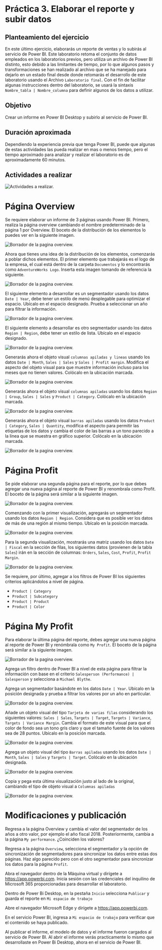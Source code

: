 # Práctica 3. Elaborar el reporte y subir datos 

## Planteamiento del ejercicio
En este último ejercicio, elaborarás un reporte de ventas y lo subirás al servicio de Power BI. Este laboratorio retoma el conjunto de datos empleados en los laboratorios previos, pero utiliza un archivo de Power BI distinto, esto debido a las limitantes de tiempo, por lo que algunos pasos y transformaciones se han realizado al archivo que se ha manejado para dejarlo en un estado final desde donde retomarás el desarrollo de este laboratorio usando el Archivo `Laboratorio final`. Con el fin de facilitar algunas instrucciones dentro del laboratorio, se usará la sintaxis `Nombre_tabla | Nombre_columna` para definir algunos de los datos a utilizar.

## Objetivo

Crear un informe en Power BI Desktop y subirlo al servicio de Power BI.

## Duración aproximada

Dependiendo la experiencia previa que tenga Power BI, puede que algunas de estas actividades las pueda realizar en mas o menos tiempo, pero el tiempo aproximado para analizar y realizar el laboratorio es de aproximadamente 60 minutos.

## Actividades a realizar

![Actividades a realizar.](./imgs/Diagrama%20Ejercicio%203.png)


# Página Overview

Se requiere elaborar un informe de 3 páginas usando Power BI. Primero, realiza la página overview cambiando el nombre predeterminado de la página 1 por Overview. El boceto de la distribución de los elementos lo puedes ver en la siguiente imagen.

![Borrador de la pagina overview.](./imgs/Lab-32.png)

Ahora que tienes una idea de la distribución de los elementos, comenzarás a poblar dichos elementos. El primer elemento que trabajarás es el logo de la empresa, el cual está dentro de la carpeta `Documentos` y lo encontrarás como `AdventureWorks Logo`. Inserta esta imagen tomando de referencia la siguiente.

![Borrador de la pagina overview.](./imgs/Lab-33.png)

El siguiente elemento a desarrollar es un segmentador usando los datos `Date | Year`, debe tener un estilo de menú desplegable para optimizar el espacio. Ubícalo en el espacio designado. Prueba a seleccionar un año para filtrar la información.

![Borrador de la pagina overview.](./imgs/Lab-34.png)

El siguiente elemento a desarrollar es otro segmentador usando los datos `Region | Region`, debe tener un estilo de lista. Ubícalo en el espacio designado.

![Borrador de la pagina overview.](./imgs/Lab-35.png)

Generarás ahora el objeto visual `columnas apiladas y lineas` usando los datos `Date | Month`, `Sales | Sales` y `Sales | Profit margin`. Modifica el aspecto del objeto visual para que muestre información incluso para los meses que no tienen valores. Colócalo en la ubicación marcada.

![Borrador de la pagina overview.](./imgs/Lab-36.png)

Generarás ahora el objeto visual `columnas apiladas` usando los datos `Region | Group`, `Sales | Sales` y `Product | Category`. Colócalo en la ubicación marcada.

![Borrador de la pagina overview.](./imgs/Lab-37.png)

Generarás ahora el objeto visual `barras apiladas` usando los datos `Product | Category`, `Sales | Quantity`, modifica el aspecto para permitir las etiquetas de los datos y cambia el color de las barras a un tono parecido a la linea que se muestra en gráfico superior. Colócalo en la ubicación marcada.

![Borrador de la pagina overview.](./imgs/Lab-32.png)


# Página Profit

Se pide elaborar una segunda página para el reporte, por lo que debes agregar una nueva página al reporte de Power BI y renombrala como Profit. El boceto de la página será similar a la siguiente imagen.

![Borrador de la pagina overview.](./imgs/Lab-38.png)

Comenzando con la primer visualización, agregarás un segmentador usando los datos `Region | Region`. Considera que es posible ver los datos de más de una región al mismo tiempo. Ubícalo en la posición marcada.

![Borrador de la pagina overview.](./imgs/Lab-39.png)

Para la segunda visualización, mostrarás una matriz usando los datos `Date | Fiscal` en la sección de filas, los siguientes datos (provienen de la tabla `Sales`) irán en la sección de columnas: `Orders`, `Sales`, `Cost`, `Profit`, `Profit Margin`.

![Borrador de la pagina overview.](./imgs/Lab-38.png)

Se requiere, por último, agregar a los filtros de Power BI los siguientes criterios aplicándolos a nivel de página.

* `Product | Category`
* `Product | Subcategory`
* `Product | Product`
* `Product | Color`


# Página My Profit

Para elaborar la última página del reporte, debes agregar una nueva página al reporte de Power BI y renómbrala como `My Profit`. El boceto de la página será similar a la siguiente imagen.

![Borrador de la pagina overview.](./imgs/Lab-310.png)

Agrega un filtro dentro de Power BI a nivel de esta página para filtrar la información con base en el criterio `Salesperson (Performance) | Salesperson` y selecciona a `Michael Blythe`.

Agrega un segmentador basándote en los datos `Date | Year`. Ubícalo en la posición designada y prueba a filtrar los valores por un año en particular.

![Borrador de la pagina overview.](./imgs/Lab-311.png)

Añade un objeto visual del tipo `Tarjeta de varias filas` considerando los siguientes valores: `Sales | Sales`, `Targets | Target`, `Targets | Variance`, `Targets | Variance Margin`. Cambia el formato de este visual para que el color de fondo sea un tono gris claro y que el tamaño fuente de los valores sea de 28 puntos. Ubícalo en la posición marcada.

![Borrador de la pagina overview.](./imgs/Lab-312.png)

Agrega un objeto visual del tipo `Barras apiladas` usando los datos `Date | Month`,
`Sales | Sales` y `Targets | Target`. Colócalo en la ubicación designada.

![Borrador de la pagina overview.](./imgs/Lab-313.png)

Copia y pega esta última visualización justo al lado de la original, cambiando el tipo de objeto visual a `Columnas apiladas` 

![Borrador de la pagina overview.](./imgs/Lab-310.png)

# Modificaciones y publicación

Regresa a la página Overview y cambia el valor del segmentador de los años a otro valor, por ejemplo el año fiscal 2018. Posteriormente, cambia a la página `My performance`. ¿Coinciden los valores?

Regresa a la página `Overview`, selecciona el segmentador y la opción de sincronización de segmentadores para sincronizar los datos entre estas dos páginas. Haz algo parecido pero con el otro segmentador para sincronizar los datos para la página `Profit`.


Abra el navegador dentro de la Máquina virtual y dirígete a https://app.powerbi.com. Inicia sesión con las credenciales del inquilino de Microsoft 365 proporcionadas para desarrollar el laboratorio.

Dentro de Power Bi Desktop, en la pestaña `Inicio` selecciona `Publicar` y guarda el reporte en `Mi espacio de trabajo`

Abre el navegador Microsoft Edge y dirígete a https://app.powerbi.com.

En el servicio Power BI, ingresa a `Mi espacio de trabajo` para verificar que el contenido se haya publicado.

Al publicar el informe, el modelo de datos y el informe fueron cargados al servicio de Power BI. Al abrir el informe verás practicamente lo mismo que desarrollaste en Power Bi Desktop, ahora en el servicio de Power BI.
